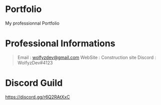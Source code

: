 # Portfolio
My professionnal Portfolio

# Professional Informations 
> Email : wolfyzdev@gmail.com
> WebSite : Construction site
> Discord : WolfyzDev#4123

# Discord Guild
<https://discord.gg/r6Q2RAtXxC>
